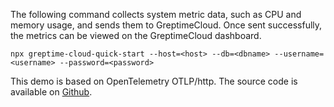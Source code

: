 
The following command collects system metric data, such as CPU and memory usage, and sends them to GreptimeCloud. Once sent successfully, the metrics can be viewed on the GreptimeCloud dashboard.

```shell
npx greptime-cloud-quick-start --host=<host> --db=<dbname> --username=<username> --password=<password>
```

This demo is based on OpenTelemetry OTLP/http. The source code is available on [Github](https://github.com/GreptimeCloudStarters/quick-start-node-js).
